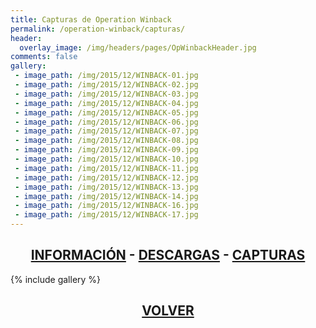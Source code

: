 ```yaml
---
title: Capturas de Operation Winback
permalink: /operation-winback/capturas/
header:
  overlay_image: /img/headers/pages/OpWinbackHeader.jpg
comments: false
gallery:
 - image_path: /img/2015/12/WINBACK-01.jpg
 - image_path: /img/2015/12/WINBACK-02.jpg
 - image_path: /img/2015/12/WINBACK-03.jpg
 - image_path: /img/2015/12/WINBACK-04.jpg
 - image_path: /img/2015/12/WINBACK-05.jpg
 - image_path: /img/2015/12/WINBACK-06.jpg
 - image_path: /img/2015/12/WINBACK-07.jpg
 - image_path: /img/2015/12/WINBACK-08.jpg
 - image_path: /img/2015/12/WINBACK-09.jpg
 - image_path: /img/2015/12/WINBACK-10.jpg
 - image_path: /img/2015/12/WINBACK-11.jpg
 - image_path: /img/2015/12/WINBACK-12.jpg
 - image_path: /img/2015/12/WINBACK-13.jpg
 - image_path: /img/2015/12/WINBACK-14.jpg
 - image_path: /img/2015/12/WINBACK-16.jpg
 - image_path: /img/2015/12/WINBACK-17.jpg
---
```

<h2 style="text-align: center;"><strong><a href="/operation-winback/informacion/">INFORMACIÓN</a> - <a href="/operation-winback/descargar/">DESCARGAS</a> - <a href="/operation-winback/capturas/">CAPTURAS</a></strong></h2>

{% include gallery %}

<h2 style="text-align: center;"><a href="/operation-winback/"><strong>VOLVER</strong></a></h2>



